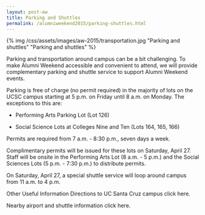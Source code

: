 ```yaml
---
layout: post-aw
title: Parking and Shuttles
permalink: /alumniweekend2015/parking-shuttles.html
---
```


{% img /css/assets/images/aw-2015/transportation.jpg "Parking and shuttles" "Parking and shuttles" %}

Parking and transportation around campus can be a bit challenging. To make Alumni Weekend accessible and convenient to attend, we will provide complementary parking and shuttle service to support Alumni Weekend events.

Parking is free of charge (no permit required) in the majority of lots on the UCSC campus starting at 5 p.m. on Friday until 8 a.m. on Monday.  The exceptions to this are:

- Performing Arts Parking Lot (Lot 126)

- Social Science Lots at Colleges Nine and Ten (Lots 164, 165, 166)

Permits are required from 7 a.m. - 8:30 p.m., seven days a week.

Complimentary permits will be issued for these lots on Saturday, April 27. Staff will be onsite in the Performing Arts Lot (8 a.m. - 5 p.m.) and the Social Sciences Lots (5 p.m. - 7:30 p.m.) to distribute permits.

On Saturday, April 27, a special shuttle service will loop around campus from 11 a.m. to 4 p.m. 

Other Useful Information
Directions to UC Santa Cruz campus click here.

Nearby airport and shuttle information click here.